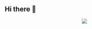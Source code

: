 ## Hi there 👋

<!--
**wasb1/wasb1** is a ✨ _special_ ✨ repository because its `README.md` (this file) appears on your GitHub profile.

Here are some ideas to get you started:

- 🔭 I’m currently working on ...
- 🌱 I’m currently learning ...
- 👯 I’m looking to collaborate on ...
- 🤔 I’m looking for help with ...
- 💬 Ask me about ...
- 📫 How to reach me: ...
- 😄 Pronouns: ...
- ⚡ Fun fact: ...
-->

<p align="center" >
    <a href="LINK TO: WHEN CLICKED">
      <img src="https://github.r2v.ch/codewars?user=wasb1&animation=false&top_languages=true" />
    </a>
</p>
